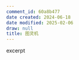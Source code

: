 ```yaml
---
comment_id: 60a8b477
date created: 2024-06-18
date modified: 2025-02-06
draw: null
title: 图灵机
---
```

excerpt

<!-- more -->
